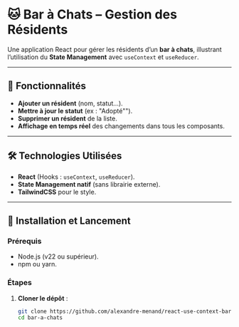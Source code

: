 # 🐱 Bar à Chats – Gestion des Résidents

Une application React pour gérer les résidents d’un **bar à chats**, illustrant l’utilisation du **State Management** avec `useContext` et `useReducer`.

---

## 📌 Fonctionnalités
- **Ajouter un résident** (nom, statut...).
- **Mettre à jour le statut** (ex : "Adopté"").
- **Supprimer un résident** de la liste.
- **Affichage en temps réel** des changements dans tous les composants.

---

## 🛠️ Technologies Utilisées
- **React** (Hooks : `useContext`, `useReducer`).
- **State Management natif** (sans librairie externe).
- **TailwindCSS** pour le style.

---

## 🚀 Installation et Lancement

### Prérequis
- Node.js (v22 ou supérieur).
- npm ou yarn.

### Étapes
1. **Cloner le dépôt** :
   ```bash
   git clone https://github.com/alexandre-menand/react-use-context-bar-a-chat
   cd bar-a-chats
